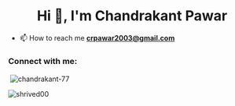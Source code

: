 <h1 align="center">Hi 👋, I'm Chandrakant Pawar</h1>


- 📫 How to reach me **crpawar2003@gmail.com**

<h3 align="left">Connect with me:</h3>
<p align="left">
</p>

<p>&nbsp;<img align="center" src="https://github-readme-stats.vercel.app/api?username=chandrakant-77&show_icons=true&locale=en" alt="chandrakant-77" /></p>

<p><img align="center" src="https://github-readme-streak-stats.herokuapp.com/?user=chandrakant-77&" alt="shrived00" /></p>
